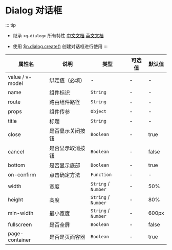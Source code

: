 # Dialog 对话框

::: tip
- 继承 `<q-dialog>` 所有特性
[中文文档](http://www.quasarchs.com/vue-components/dialog) [英文文档](https://quasar.dev/vue-components/dialog)

- 使用 [$n.dialog.create()](../utils/dialog.md) 创建对话框进行使用
:::

| 属性名             | 说明       | 类型                  | 可选值 | 默认值   |
|-----------------|----------|---------------------|-----|-------|
| value / v-model | 绑定值（必填）  | -                   | -   | -     |
| name            | 组件标识     | `String`            | -   | -     |
| route           | 路由组件路径   | `String`            | -   | -     |
| props           | 组件传参     | `Object`            | -   | -     |
| title           | 标题       | `String`            | -   | -     |
| close           | 是否显示关闭按钮 | `Boolean`           | -   | true  |
| cancel          | 是否显示取消按钮 | `Boolean`           | -   | false |
| bottom          | 是否显示底部   | `Boolean`           | -   | true  |
| on-confirm      | 点击确定方法   | `Function`          | -   | -     |
| width           | 宽度       | `String` / `Number` | -   | 50%   |
| height          | 高度       | `String` / `Number` | -   | 80%   |
| min-width       | 最小宽度     | `String` / `Number` | -   | 600px |
| fullscreen      | 是否全屏     | `Boolean`           | -   | false |
| page-container  | 是否是页面容器  | `Boolean`           | -   | true  |
